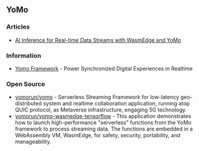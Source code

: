## YoMo



### Articles
- [AI Inference for Real-time Data Streams with WasmEdge and YoMo](https://www.secondstate.io/articles/yomo-wasmedge-real-time-data-streams/)


### Information
- [Yomo Framework](https://yomo.run/) - Power Synchronized Digital Experiences in Realtime


### Open Source
- [yomorun/yomo](https://github.com/yomorun/yomo) - Serverless Streaming Framework for low-latency geo-distributed system and realtime collaboration application, running atop QUIC protocol, as Metaverse infrastructure, engaging 5G technology.
- [yomorun/yomo-wasmedge-tensorflow](https://github.com/yomorun/yomo-wasmedge-tensorflow) - This application demonstrates how to launch high-performance "serverless" functions from the YoMo framework to process streaming data. The functions are embedded in a WebAssembly VM, WasmEdge, for safety, security, portability, and manageability.
